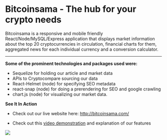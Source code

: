 # Bitcoinsama - The hub for your crypto needs

Bitcoinsama is a responsive and mobile friendly React/Node/MySQL/Express application that displays market information about the top 20 cryptocurrencies in circulation, financial charts for them, aggregated news for each individual currency and a conversion calculator. 

***

**Some of the prominent technologies and packages used were:**
* Sequelize for holding our article and market data
* APIs to Cryptocompare sourcing our data
* React-Helmet (node) for specifying SEO metadata
* react-snap (node) for doing a prerendering for SEO and google crawling
* chart.js (node) for visualizing our market data. 
 
**See It In Action**

 * Check out our live website here: http://bitcoinsama.com/

 * Check out this [video demonstration](https://www.youtube.com/watch?v=NSLUzStpLTk) and explanation of our features 


<img src=/bitcoinsama.gif></img>



